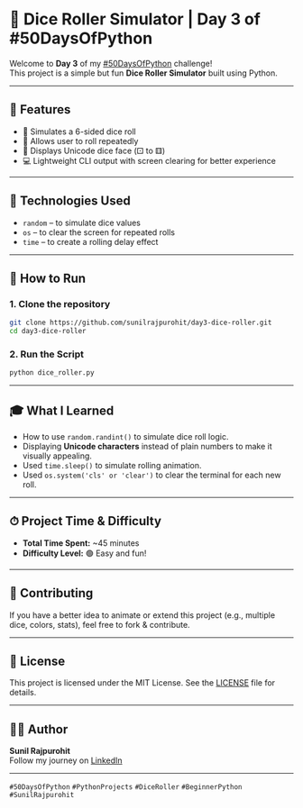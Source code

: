 
# 🎲 Dice Roller Simulator | Day 3 of #50DaysOfPython

Welcome to **Day 3** of my [#50DaysOfPython](https://www.linkedin.com/feed/hashtag/?keywords=50daysofpython) challenge!  
This project is a simple but fun **Dice Roller Simulator** built using Python.

---

## 📌 Features

- 🎲 Simulates a 6-sided dice roll
- 🔁 Allows user to roll repeatedly
- 🎉 Displays Unicode dice face (⚀ to ⚅)
- 💻 Lightweight CLI output with screen clearing for better experience

---

## 🧰 Technologies Used

- `random` – to simulate dice values
- `os` – to clear the screen for repeated rolls
- `time` – to create a rolling delay effect

---

## 🚀 How to Run

### 1. Clone the repository

```bash
git clone https://github.com/sunilrajpurohit/day3-dice-roller.git
cd day3-dice-roller
```

### 2. Run the Script

```bash
python dice_roller.py
```

---

## 🎓 What I Learned

- How to use `random.randint()` to simulate dice roll logic.
- Displaying **Unicode characters** instead of plain numbers to make it visually appealing.
- Used `time.sleep()` to simulate rolling animation.
- Used `os.system('cls' or 'clear')` to clear the terminal for each new roll.

---

## ⏱ Project Time & Difficulty

- **Total Time Spent:** ~45 minutes  
- **Difficulty Level:** 🟢 Easy and fun!  

---

## 🤝 Contributing

If you have a better idea to animate or extend this project (e.g., multiple dice, colors, stats), feel free to fork & contribute.

---

## 📄 License

This project is licensed under the MIT License. See the [LICENSE](LICENSE) file for details.

---

## 👨‍💻 Author

**Sunil Rajpurohit**  
Follow my journey on [LinkedIn](https://www.linkedin.com/in/sunilrajpurohit)

---

`#50DaysOfPython` `#PythonProjects` `#DiceRoller` `#BeginnerPython` `#SunilRajpurohit`
